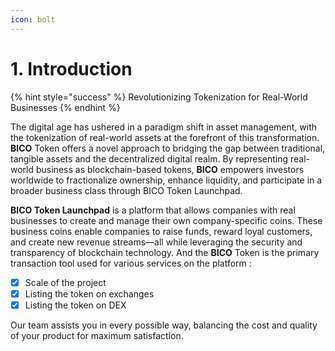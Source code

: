 ```yaml
---
icon: bolt
---
```


# 1. Introduction



{% hint style="success" %}
Revolutionizing Tokenization for Real-World Businesses
{% endhint %}

The digital age has ushered in a paradigm shift in asset management, with the tokenization of real-world assets at the forefront of this transformation. **BICO** Token offers a novel approach to bridging the gap between traditional, tangible assets and the decentralized digital realm. By representing real-world business as blockchain-based tokens, **BICO** empowers investors worldwide to fractionalize ownership, enhance liquidity, and participate in a broader business class through BICO Token Launchpad.

**BICO Token Launchpad** is a platform that allows companies with real businesses to create and manage their own company-specific coins. These business coins enable companies to raise funds, reward loyal customers, and create new revenue streams—all while leveraging the security and transparency of blockchain technology. And the **BICO** Token is the primary transaction tool used for various services on the platform :

* [x] Scale of the project
* [x] Listing the token on exchanges
* [x] Listing the token on DEX

Our team assists you in every possible way, balancing the cost and quality of your product for maximum satisfaction.
